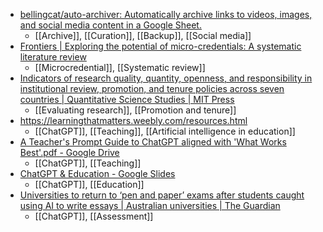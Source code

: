 - [bellingcat/auto-archiver: Automatically archive links to videos, images, and social media content in a Google Sheet.](https://github.com/bellingcat/auto-archiver)
	- [[Archive]], [[Curation]], [[Backup]], [[Social media]]
- [Frontiers | Exploring the potential of micro-credentials: A systematic literature review](https://www.frontiersin.org/articles/10.3389/feduc.2022.1006811/full)
	- [[Microcredential]], [[Systematic review]]
- [Indicators of research quality, quantity, openness, and responsibility in institutional review, promotion, and tenure policies across seven countries | Quantitative Science Studies | MIT Press](https://direct.mit.edu/qss/article/doi/10.1162/qss_a_00224/113769/Indicators-of-research-quality-quantity-openness)
	- [[Evaluating research]], [[Promotion and tenure]]
- https://learningthatmatters.weebly.com/resources.html
	- [[ChatGPT]], [[Teaching]], [[Artificial intelligence in education]]
- [A Teacher's Prompt Guide to ChatGPT aligned with 'What Works Best'.pdf - Google Drive](https://drive.google.com/file/d/15qAxnUzOwAPwHzoaKBJd8FAgiOZYcIxq/view)
	- [[ChatGPT]], [[Teaching]]
- [ChatGPT & Education - Google Slides](https://docs.google.com/presentation/d/1Vo9w4ftPx-rizdWyaYoB-pQ3DzK1n325OgDgXsnt0X0/mobilepresent#slide=id.p)
	- [[ChatGPT]], [[Education]]
- [Universities to return to ‘pen and paper’ exams after students caught using AI to write essays | Australian universities | The Guardian](https://www.theguardian.com/australia-news/2023/jan/10/universities-to-return-to-pen-and-paper-exams-after-students-caught-using-ai-to-write-essays)
	- [[ChatGPT]], [[Assessment]]